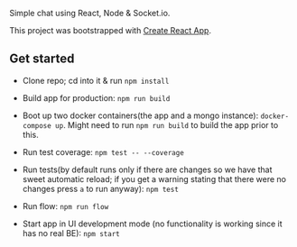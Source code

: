 Simple chat using React, Node & Socket.io.

This project was bootstrapped with [Create React App](https://github.com/facebookincubator/create-react-app).

## Get started

* Clone repo; cd into it & run `npm install`

* Build app for production: `npm run build`
* Boot up two docker containers(the app and a mongo instance): `docker-compose up`. Might need to run `npm run build` to build the app prior to this.
* Run test coverage: `npm test -- --coverage`
* Run tests(by default runs only if there are changes so we have that sweet automatic reload; if you get a warning stating that there were no changes press `a` to run anyway): `npm test`
* Run flow: `npm run flow`
* Start app in UI development mode (no functionality is working since it has no real BE): `npm start`

